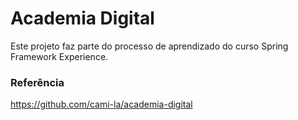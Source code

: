 # Academia Digital

Este projeto faz parte do processo de aprendizado do curso Spring Framework Experience.

### Referência
https://github.com/cami-la/academia-digital
